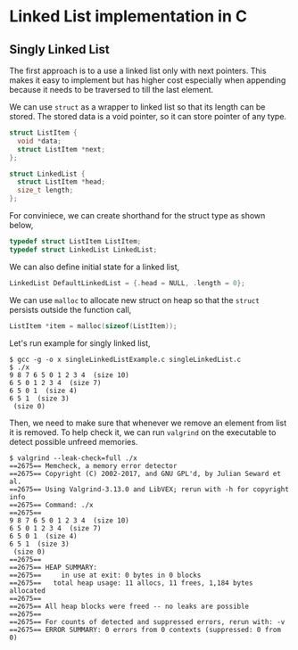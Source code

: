 # Linked List implementation in C

## Singly Linked List

The first approach is to a use a linked list only with next pointers. This makes it easy to implement but has higher cost especially when appending because it needs to be traversed to till the last element.

We can use `struct` as a wrapper to linked list so that its length can be stored. The stored data is a void pointer, so it can store pointer of any type.

```c
struct ListItem {
  void *data;
  struct ListItem *next;
};

struct LinkedList {
  struct ListItem *head;
  size_t length;
};
```

For conviniece, we can create shorthand for the struct type as shown below,

``` c
typedef struct ListItem ListItem;
typedef struct LinkedList LinkedList;
```

We can also define initial state for a linked list,

``` c
LinkedList DefaultLinkedList = {.head = NULL, .length = 0};
```

We can use `malloc` to allocate new struct on heap so that the `struct` persists outside the function call,

``` c
ListItem *item = malloc(sizeof(ListItem));
```
Let's run example for singly linked list,

``` shell
$ gcc -g -o x singleLinkedListExample.c singleLinkedList.c
$ ./x
9 8 7 6 5 0 1 2 3 4  (size 10)
6 5 0 1 2 3 4  (size 7)
6 5 0 1  (size 4)
6 5 1  (size 3)
 (size 0)
```

Then, we need to make sure that whenever we remove an element from list it is removed. To help check it, we can run `valgrind` on the executable to detect possible unfreed memories.
```
$ valgrind --leak-check=full ./x
==2675== Memcheck, a memory error detector
==2675== Copyright (C) 2002-2017, and GNU GPL'd, by Julian Seward et al.
==2675== Using Valgrind-3.13.0 and LibVEX; rerun with -h for copyright info
==2675== Command: ./x
==2675== 
9 8 7 6 5 0 1 2 3 4  (size 10)
6 5 0 1 2 3 4  (size 7)
6 5 0 1  (size 4)
6 5 1  (size 3)
 (size 0)
==2675== 
==2675== HEAP SUMMARY:
==2675==     in use at exit: 0 bytes in 0 blocks
==2675==   total heap usage: 11 allocs, 11 frees, 1,184 bytes allocated
==2675== 
==2675== All heap blocks were freed -- no leaks are possible
==2675== 
==2675== For counts of detected and suppressed errors, rerun with: -v
==2675== ERROR SUMMARY: 0 errors from 0 contexts (suppressed: 0 from 0)
```




